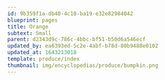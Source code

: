 ```yaml
---
id: 9b359f1a-db40-4c10-ba19-e32e82984042
blueprint: pages
title: Orange
subtext: Small
parent: d2343d9c-786c-4bbc-bf51-b50d6a546ecf
updated_by: ea6393ed-5c2e-4abf-b78d-80b9488e0102
updated_at: 1643213018
template: produce/index
thumbnail: img/encyclopedias/produce/bumpkin.png
---
```

